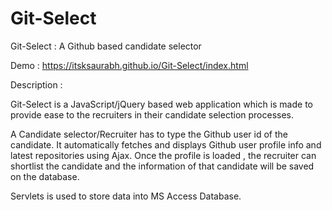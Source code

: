 # Git-Select
Git-Select : A Github based candidate selector

Demo :  https://itsksaurabh.github.io/Git-Select/index.html

Description :

Git-Select is a JavaScript/jQuery based web application which is made to provide ease to the recruiters in their candidate selection processes. 

A Candidate selector/Recruiter has to type the Github user id of the candidate. It automatically fetches and displays Github user profile info and latest repositories using Ajax. Once the profile is loaded , the recruiter can shortlist the candidate and the information of that candidate will be saved on the database.

Servlets is used to store data into MS Access Database.
